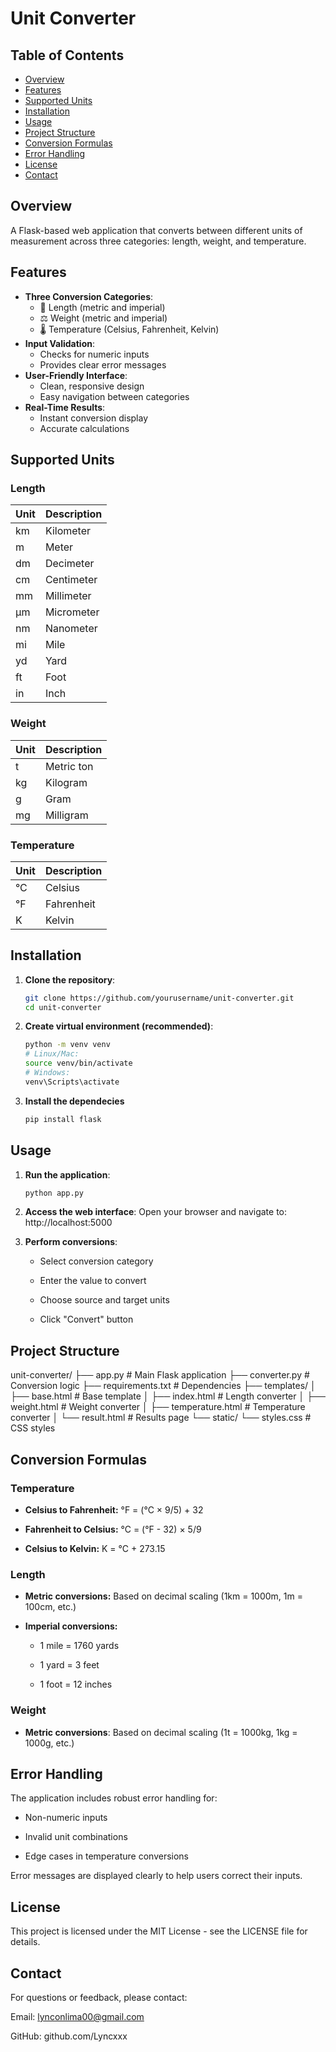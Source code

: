 # Unit Converter  

## Table of Contents
- [Overview](#overview)
- [Features](#features)
- [Supported Units](#supported-units)
- [Installation](#installation)
- [Usage](#usage)
- [Project Structure](#project-structure)
- [Conversion Formulas](#conversion-formulas)
- [Error Handling](#error-handling)
- [License](#license)
- [Contact](#contact)

## Overview
A Flask-based web application that converts between different units of measurement across three categories: length, weight, and temperature.

## Features
- **Three Conversion Categories**:
  - 📏 Length (metric and imperial)
  - ⚖️ Weight (metric and imperial)
  - 🌡️ Temperature (Celsius, Fahrenheit, Kelvin)
- **Input Validation**:
  - Checks for numeric inputs
  - Provides clear error messages
- **User-Friendly Interface**:
  - Clean, responsive design
  - Easy navigation between categories
- **Real-Time Results**:
  - Instant conversion display
  - Accurate calculations

## Supported Units

### Length
| Unit | Description          |
|------|----------------------|
| km   | Kilometer            |
| m    | Meter                |
| dm   | Decimeter            |
| cm   | Centimeter           |
| mm   | Millimeter           |
| μm   | Micrometer           |
| nm   | Nanometer            |
| mi   | Mile                 |
| yd   | Yard                 |
| ft   | Foot                 |
| in   | Inch                 |

### Weight
| Unit | Description          |
|------|----------------------|
| t    | Metric ton           |
| kg   | Kilogram             |
| g    | Gram                 |
| mg   | Milligram            |

### Temperature
| Unit | Description          |
|------|----------------------|
| °C   | Celsius              |
| °F   | Fahrenheit           |
| K    | Kelvin               |

## Installation

1. **Clone the repository**:
   ```bash
   git clone https://github.com/yourusername/unit-converter.git
   cd unit-converter

2. **Create virtual environment (recommended)**:
    ```bash
    python -m venv venv
    # Linux/Mac:
    source venv/bin/activate
    # Windows:
    venv\Scripts\activate

3. **Install the dependecies**
    ```bash
    pip install flask

## Usage
1. **Run the application**:
    ```bash
    python app.py

2. **Access the web interface**:
    Open your browser and navigate to: http://localhost:5000
    
3. **Perform conversions**:

    - Select conversion category

    - Enter the value to convert

    - Choose source and target units

    - Click "Convert" button

## Project Structure
unit-converter/
├── app.py                 # Main Flask application
├── converter.py           # Conversion logic
├── requirements.txt       # Dependencies
├── templates/
│   ├── base.html          # Base template
│   ├── index.html         # Length converter
│   ├── weight.html        # Weight converter
│   ├── temperature.html   # Temperature converter
│   └── result.html        # Results page
└── static/
    └── styles.css         # CSS styles

## Conversion Formulas
### Temperature
- **Celsius to Fahrenheit:**
°F = (°C × 9/5) + 32

- **Fahrenheit to Celsius:**
°C = (°F - 32) × 5/9

- **Celsius to Kelvin:**
K = °C + 273.15

### Length
- **Metric conversions:**
Based on decimal scaling (1km = 1000m, 1m = 100cm, etc.)

- **Imperial conversions:**

    - 1 mile = 1760 yards

    - 1 yard = 3 feet

    - 1 foot = 12 inches

### Weight
- **Metric conversions**:
Based on decimal scaling (1t = 1000kg, 1kg = 1000g, etc.)

## Error Handling
The application includes robust error handling for:

- Non-numeric inputs

- Invalid unit combinations

- Edge cases in temperature conversions

Error messages are displayed clearly to help users correct their inputs.

## License
This project is licensed under the MIT License - see the LICENSE file for details.

## Contact
For questions or feedback, please contact:

Email: lynconlima00@gmail.com

GitHub: github.com/Lyncxxx

